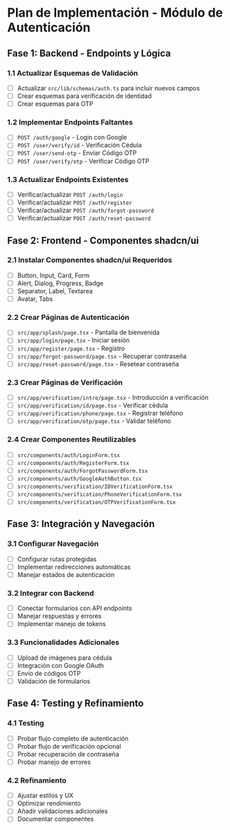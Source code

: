 # Plan de Implementación - Módulo de Autenticación

## Fase 1: Backend - Endpoints y Lógica

### 1.1 Actualizar Esquemas de Validación
- [ ] Actualizar `src/lib/schemas/auth.ts` para incluir nuevos campos
- [ ] Crear esquemas para verificación de identidad
- [ ] Crear esquemas para OTP

### 1.2 Implementar Endpoints Faltantes
- [ ] `POST /auth/google` - Login con Google
- [ ] `POST /user/verify/id` - Verificación Cédula  
- [ ] `POST /user/send-otp` - Enviar Código OTP
- [ ] `POST /user/verify/otp` - Verificar Código OTP

### 1.3 Actualizar Endpoints Existentes
- [ ] Verificar/actualizar `POST /auth/login`
- [ ] Verificar/actualizar `POST /auth/register`
- [ ] Verificar/actualizar `POST /auth/forgot-password`
- [ ] Verificar/actualizar `POST /auth/reset-password`

## Fase 2: Frontend - Componentes shadcn/ui

### 2.1 Instalar Componentes shadcn/ui Requeridos
- [ ] Button, Input, Card, Form
- [ ] Alert, Dialog, Progress, Badge
- [ ] Separator, Label, Textarea
- [ ] Avatar, Tabs

### 2.2 Crear Páginas de Autenticación
- [ ] `src/app/splash/page.tsx` - Pantalla de bienvenida
- [ ] `src/app/login/page.tsx` - Iniciar sesión
- [ ] `src/app/register/page.tsx` - Registro
- [ ] `src/app/forgot-password/page.tsx` - Recuperar contraseña
- [ ] `src/app/reset-password/page.tsx` - Resetear contraseña

### 2.3 Crear Páginas de Verificación
- [ ] `src/app/verification/intro/page.tsx` - Introducción a verificación
- [ ] `src/app/verification/id/page.tsx` - Verificar cédula
- [ ] `src/app/verification/phone/page.tsx` - Registrar teléfono
- [ ] `src/app/verification/otp/page.tsx` - Validar teléfono

### 2.4 Crear Componentes Reutilizables
- [ ] `src/components/auth/LoginForm.tsx`
- [ ] `src/components/auth/RegisterForm.tsx`
- [ ] `src/components/auth/ForgotPasswordForm.tsx`
- [ ] `src/components/auth/GoogleAuthButton.tsx`
- [ ] `src/components/verification/IDVerificationForm.tsx`
- [ ] `src/components/verification/PhoneVerificationForm.tsx`
- [ ] `src/components/verification/OTPVerificationForm.tsx`

## Fase 3: Integración y Navegación

### 3.1 Configurar Navegación
- [ ] Configurar rutas protegidas
- [ ] Implementar redirecciones automáticas
- [ ] Manejar estados de autenticación

### 3.2 Integrar con Backend
- [ ] Conectar formularios con API endpoints
- [ ] Manejar respuestas y errores
- [ ] Implementar manejo de tokens

### 3.3 Funcionalidades Adicionales
- [ ] Upload de imágenes para cédula
- [ ] Integración con Google OAuth
- [ ] Envío de códigos OTP
- [ ] Validación de formularios

## Fase 4: Testing y Refinamiento

### 4.1 Testing
- [ ] Probar flujo completo de autenticación
- [ ] Probar flujo de verificación opcional
- [ ] Probar recuperación de contraseña
- [ ] Probar manejo de errores

### 4.2 Refinamiento
- [ ] Ajustar estilos y UX
- [ ] Optimizar rendimiento
- [ ] Añadir validaciones adicionales
- [ ] Documentar componentes
